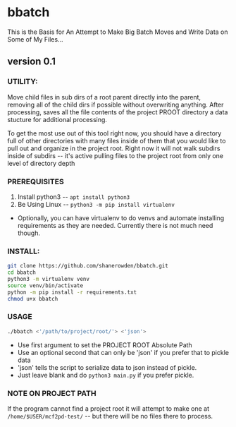 # bbatch
This is the Basis for An Attempt to Make Big Batch Moves and Write Data on Some of My Files... 

## version 0.1

### UTILITY: 
Move child files in sub dirs of a root parent directly into the parent,
removing all of the child dirs if possible without overwriting anything.
After processing, saves all the file contents of the project PROOT directory
a data stucture for additional processing.

To get the most use out of this tool right now, you should have a directory full of other directories with many files inside of them that you would like to pull out and organize in the project root.
Right now it will not walk subdirs inside of subdirs -- it's active pulling files to the project root from only one level of directory depth

### PREREQUISITES
1. Install python3 -- `apt install python3`
2. Be Using Linux -- `python3 -m pip install virtualenv`

+ Optionally, you can have virtualenv to do venvs and automate installing requirements as they are needed. Currently there is not much need though.

### INSTALL: 
```bash
git clone https://github.com/shanerowden/bbatch.git
cd bbatch
python3 -m virtualenv venv
source venv/bin/activate
python -m pip install -r requirements.txt
chmod u+x bbatch
```

### USAGE
```bash
./bbatch <'/path/to/project/root/'> <'json'>
```

+ Use first argument to set the PROJECT ROOT Absolute Path
+ Use an optional second that can only be 'json' if you prefer that to pickle data
+ 'json' tells the script to serialize data to json instead of pickle.
+ Just leave blank and do `python3 main.py` if you prefer pickle.

### NOTE ON PROJECT PATH
If the program cannot find a project root it will attempt to make one at 
`/home/$USER/mcf2pd-test/` -- but there will be no files there to process.
